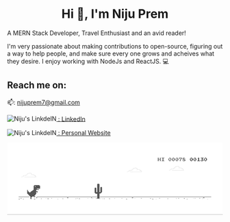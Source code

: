 <h1 align="center" dir="auto"> Hi 👋, I'm Niju Prem </h1>


A MERN Stack Developer, Travel Enthusiast and an avid reader!

I'm very passionate about making contributions to open-source, figuring out a way to help people, and make sure every one grows and acheives what they desire. I enjoy working with NodeJs and ReactJS. 💻

## Reach me on:

📫: nijuprem7@gmail.com

<img align="center" alt="Niju's LinkdeIN" width="22px" src="https://camo.githubusercontent.com/d659d2bac00c01b42bffbae84bdc121e828b8fecd5b4949ffa2575f5d9e4a371/68747470733a2f2f63646e2e6a7364656c6976722e6e65742f6e706d2f73696d706c652d69636f6e734076332f69636f6e732f6c696e6b6564696e2e737667" data-canonical-src="https://cdn.jsdelivr.net/npm/simple-icons@v3/icons/linkedin.svg" style="max-width: 80%;"><a href="https://in.linkedin.com/in/nijuprem" style="vertical-align: middle;"> : LinkedIn </a>

<img align="center" alt="Niju's LinkdeIN" width="22px" src="https://cdn.iconscout.com/icon/premium/png-256-thumb/personal-website-4552318-3767467.png?f=webp"  style="max-width: 80%;"><a href="https://nijuprem.in/" style="vertical-align: middle;"> : Personal Website </a>




<img src="https://raw.githubusercontent.com/umeshkumhar/umeshkumhar/main/assets/dino.gif">


